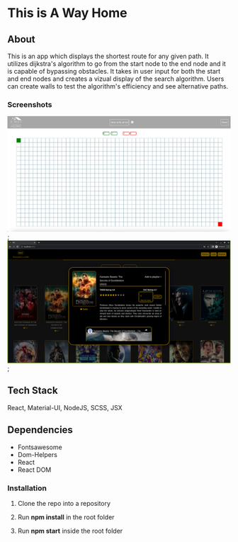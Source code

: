 # This is **A Way Home**

## About

This is an app which displays the shortest route for any given path.
It utilizes dijkstra's algorithm to go from the start node to the end node and it is capable of bypassing obstacles. It takes in user input for both the start and end nodes and creates a vizual display of the search algorithm. Users can create walls to test the algorithm's efficiency and see alternative paths.

### Screenshots

!["Screenshot of the main page"](https://github.com/Baila3/A-Way-Home/blob/master/src/docs/ScreenA-Way-Home.png);
!["Demo of The app"](https://github.com/bulabd/final-project/blob/master/docs/movie-details.png?raw=true);

## Tech Stack

React, Material-UI, NodeJS, SCSS, JSX

## Dependencies

- Fontsawesome
- Dom-Helpers
- React
- React DOM

### Installation

1. Clone the repo into a repository

2. Run **npm install** in the root folder

3. Run **npm start** inside the root folder
